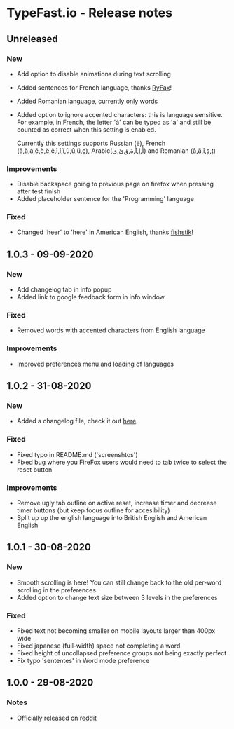 # TypeFast.io - Release notes

## Unreleased

### New

- Add option to disable animations during text scrolling
- Added sentences for French language, thanks [RyFax](https://github.com/RyFax)!
- Added Romanian language, currently only words
- Added option to ignore accented characters: this is language sensitive. For example, in French, the letter 'á' can be typed as 'a' and still be counted as correct when this setting is enabled.

  Currently this settings supports Russian (ë), French (â,à,á,é,è,ë,ê,ì,î,ï,ù,û,ü,ç), Arabic(أ,إ,آ,ة,ؤ,ئ,ى) and Romanian (â,ă,î,ș,ț)

### Improvements

- Disable backspace going to previous page on firefox when pressing after test finish
- Added placeholder sentence for the 'Programming' language

### Fixed

- Changed 'heer' to 'here' in American English, thanks [fishstik](https://github.com/fishstik)!

## 1.0.3 - 09-09-2020

### New

- Add changelog tab in info popup
- Added link to google feedback form in info window

### Fixed

- Removed words with accented characters from English language

### Improvements

- Improved preferences menu and loading of languages

## 1.0.2 - 31-08-2020

### New

- Added a changelog file, check it out [here](https://github.com/CasperVerswijvelt/TypeFast/blob/master/README.md)

### Fixed

- Fixed typo in README.md ('screenshtos')
- Fixed bug where you FireFox users would need to tab twice to select the reset button

### Improvements

- Remove ugly tab outline on active reset, increase timer and decrease timer buttons (but keep focus outline for accesibility)
- Split up up the english language into British English and American English

## 1.0.1 - 30-08-2020

### New

- Smooth scrolling is here! You can still change back to the old per-word scrolling in the preferences
- Added option to change text size between 3 levels in the preferences

### Fixed

- Fixed text not becoming smaller on mobile layouts larger than 400px wide
- Fixed japanese (full-width) space not completing a word
- Fixed height of uncollapsed preference groups not being exactly perfect
- Fix typo 'sententes' in Word mode preference

## 1.0.0 - 29-08-2020

### Notes

- Officially released on [reddit](https://www.reddit.com/r/MechanicalKeyboards/comments/iirhiw/typefastio_yet_another_typing_speed_test/?utm_source=share&utm_medium=web2x&context=3)
